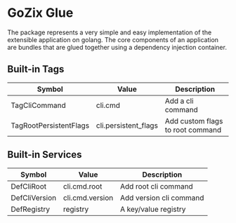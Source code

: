 # GoZix Glue

The package represents a very simple and easy implementation of the extensible application on golang. The core 
components of an application are bundles that are glued together using a dependency injection container.
   
## Built-in Tags

| Symbol                 | Value                | Description                      | 
| ---------------------- | -------------------- | -------------------------------- |
| TagCliCommand          | cli.cmd              | Add a cli command                |
| TagRootPersistentFlags | cli.persistent_flags | Add custom flags to root command |

## Built-in Services

| Symbol        | Value           | Description             | 
| ------------- | --------------- | ----------------------- |
| DefCliRoot    | cli.cmd.root    | Add root cli command    |
| DefCliVersion | cli.cmd.version | Add version cli command |
| DefRegistry   | registry        | A key/value registry    |
